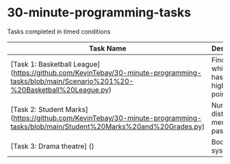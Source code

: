 # 30-minute-programming-tasks
Tasks completed in timed conditions

| Task Name                    | Description                                               | 
|------------------------------|-----------------------------------------------------------|
| [Task 1: Basketball League] (https://github.com/KevinTebay/30-minute-programming-tasks/blob/main/Scenario%201%20-%20Basketball%20League.py)   | Find out which team has the highest points total          | 
| [Task 2: Student Marks] (https://github.com/KevinTebay/30-minute-programming-tasks/blob/main/Student%20Marks%20and%20Grades.py)       | Number of distinctions, merits and passes                 |   
| [Task 3: Drama theatre] ()        | Booking systems                                           | 
